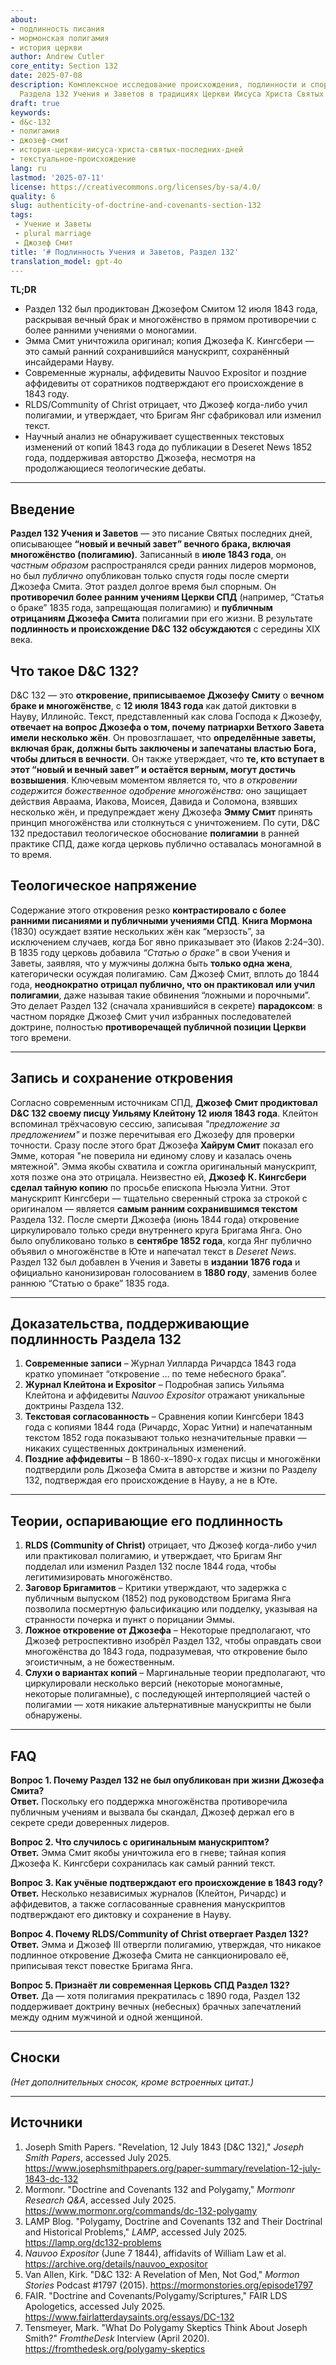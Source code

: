 ```yaml
---
about:
- подлинность писания
- мормонская полигамия
- история церкви
author: Andrew Cutler
core_entity: Section 132
date: 2025-07-08
description: Комплексное исследование происхождения, подлинности и спорных истоков
  Раздела 132 Учения и Заветов в традициях Церкви Иисуса Христа Святых последних дней.
draft: true
keywords:
- d&c-132
- полигамия
- джозеф-смит
- история-церкви-иисуса-христа-святых-последних-дней
- текстуальное-происхождение
lang: ru
lastmod: '2025-07-11'
license: https://creativecommons.org/licenses/by-sa/4.0/
quality: 6
slug: authenticity-of-doctrine-and-covenants-section-132
tags:
 - Учение и Заветы
 - plural marriage
 - Джозеф Смит
title: '# Подлинность Учения и Заветов, Раздел 132'
translation_model: gpt-4o
---
```


**TL;DR** <!-- ≤ 100 words, 3–7 bullets -->

- Раздел 132 был продиктован Джозефом Смитом 12 июля 1843 года, раскрывая вечный брак и многожёнство в прямом противоречии с более ранними учениями о моногамии.
- Эмма Смит уничтожила оригинал; копия Джозефа К. Кингсбери — это самый ранний сохранившийся манускрипт, сохранённый инсайдерами Науву.
- Современные журналы, аффидевиты Nauvoo Expositor и поздние аффидевиты от соратников подтверждают его происхождение в 1843 году.
- RLDS/Community of Christ отрицает, что Джозеф когда-либо учил полигамии, и утверждает, что Бригам Янг сфабриковал или изменил текст.
- Научный анализ не обнаруживает существенных текстовых изменений от копий 1843 года до публикации в Deseret News 1852 года, поддерживая авторство Джозефа, несмотря на продолжающиеся теологические дебаты.

---

## Введение

**Раздел 132 Учения и Заветов** — это писание Святых последних дней, описывающее **“новый и вечный завет” вечного брака, включая многожёнство (полигамию)**. Записанный в **июле 1843 года**, он *частным образом* распространялся среди ранних лидеров мормонов, но был *публично* опубликован только спустя годы после смерти Джозефа Смита. Этот раздел долгое время был спорным. Он **противоречил более ранним учениям Церкви СПД** (например, “Статья о браке” 1835 года, запрещающая полигамию) и **публичным отрицаниям Джозефа Смита** полигамии при его жизни. В результате **подлинность и происхождение D&C 132 обсуждаются** с середины XIX века.

## Что такое D&C 132?

D&C 132 — это **откровение, приписываемое Джозефу Смиту** о **вечном браке и многожёнстве**, с **12 июля 1843 года** как датой диктовки в Науву, Иллинойс. Текст, представленный как слова Господа к Джозефу, **отвечает на вопрос Джозефа о том, почему патриархи Ветхого Завета имели несколько жён**. Он провозглашает, что **определённые заветы, включая брак, должны быть заключены и запечатаны властью Бога, чтобы длиться в вечности**. Он также утверждает, что **те, кто вступает в этот “новый и вечный завет” и остаётся верным, могут достичь возвышения**. Ключевым моментом является то, что *в откровении содержится божественное одобрение многожёнства:* оно защищает действия Авраама, Иакова, Моисея, Давида и Соломона, взявших несколько жён, и предупреждает жену Джозефа **Эмму Смит** принять принцип многожёнства или столкнуться с уничтожением. По сути, D&C 132 предоставил теологическое обоснование **полигамии** в ранней практике СПД, даже когда церковь публично оставалась моногамной в то время.

## Теологическое напряжение

Содержание этого откровения резко **контрастировало с более ранними писаниями и публичными учениями СПД**. **Книга Мормона** (1830) осуждает взятие нескольких жён как “мерзость”, за исключением случаев, когда Бог явно приказывает это (Иаков 2:24–30). В 1835 году церковь добавила *“Статью о браке”* в свои Учения и Заветы, заявляя, что у мужчины должна быть **только одна жена**, категорически осуждая полигамию. Сам Джозеф Смит, вплоть до 1844 года, **неоднократно отрицал публично, что он практиковал или учил полигамии**, даже называя такие обвинения “ложными и порочными”. Это делает Раздел 132 (сначала хранившийся в секрете) **парадоксом**: в частном порядке Джозеф Смит учил избранных последователей доктрине, полностью **противоречащей публичной позиции Церкви** того времени.

---

## Запись и сохранение откровения

Согласно современным источникам СПД, **Джозеф Смит продиктовал D&C 132 своему писцу Уильяму Клейтону 12 июля 1843 года**. Клейтон вспоминал трёхчасовую сессию, записывая *"предложение за предложением"* и позже перечитывая его Джозефу для проверки точности. Сразу после этого брат Джозефа **Хайрум Смит** показал его Эмме, которая "не поверила ни единому слову и казалась очень мятежной". Эмма якобы схватила и сожгла оригинальный манускрипт, хотя позже она это отрицала. Неизвестно ей, **Джозеф К. Кингсбери сделал тайную копию** по просьбе епископа Ньюэла Уитни. Этот манускрипт Кингсбери — тщательно сверенный строка за строкой с оригиналом — является **самым ранним сохранившимся текстом** Раздела 132. После смерти Джозефа (июнь 1844 года) откровение циркулировало только среди внутреннего круга Бригама Янга. Оно было опубликовано только в **сентябре 1852 года**, когда Янг публично объявил о многожёнстве в Юте и напечатал текст в *Deseret News*. Раздел 132 был добавлен в Учения и Заветы в **издании 1876 года** и официально канонизирован голосованием в **1880 году**, заменив более раннюю “Статью о браке” 1835 года.

---

## Доказательства, поддерживающие подлинность Раздела 132

1. **Современные записи** – Журнал Уилларда Ричардса 1843 года кратко упоминает “откровение … по теме небесного брака”.  
2. **Журнал Клейтона и Expositor** – Подробная запись Уильяма Клейтона и аффидевиты *Nauvoo Expositor* отражают уникальные доктрины Раздела 132.  
3. **Текстовая согласованность** – Сравнения копии Кингсбери 1843 года с копиями 1844 года (Ричардс, Хорас Уитни) и напечатанным текстом 1852 года показывают только незначительные правки — никаких существенных доктринальных изменений.  
4. **Поздние аффидевиты** – В 1860-х–1890-х годах писцы и многожёнки подтвердили роль Джозефа Смита в авторстве и жизни по Разделу 132, подтверждая его происхождение в Науву, а не в Юте.

---

## Теории, оспаривающие его подлинность

1. **RLDS (Community of Christ)** отрицает, что Джозеф когда-либо учил или практиковал полигамию, и утверждает, что Бригам Янг подделал или изменил Раздел 132 после 1844 года, чтобы легитимизировать многожёнство. 
2. **Заговор Бригамитов** – Критики утверждают, что задержка с публичным выпуском (1852) под руководством Бригама Янга позволила посмертную фальсификацию или подделку, указывая на странности почерка и пункт о порицании Эммы. 
3. **Ложное откровение от Джозефа** – Некоторые предполагают, что Джозеф ретроспективно изобрёл Раздел 132, чтобы оправдать свои многожёнства до 1843 года, подразумевая, что откровение было эгоистичным, а не божественным. 
4. **Слухи о вариантах копий** – Маргинальные теории предполагают, что циркулировали несколько версий (некоторые моногамные, некоторые полигамные), с последующей интерполяцией частей о полигамии — хотя никакие альтернативные манускрипты не были обнаружены.

---

## FAQ

**Вопрос 1. Почему Раздел 132 не был опубликован при жизни Джозефа Смита?**  
**Ответ.** Поскольку его поддержка многожёнства противоречила публичным учениям и вызвала бы скандал, Джозеф держал его в секрете среди доверенных лидеров.  

**Вопрос 2. Что случилось с оригинальным манускриптом?**  
**Ответ.** Эмма Смит якобы уничтожила его в гневе; тайная копия Джозефа К. Кингсбери сохранилась как самый ранний текст.  

**Вопрос 3. Как учёные подтверждают его происхождение в 1843 году?**  
**Ответ.** Несколько независимых журналов (Клейтон, Ричардс) и аффидевитов, а также согласованные сравнения манускриптов подтверждают его диктовку и сохранение в Науву.  

**Вопрос 4. Почему RLDS/Community of Christ отвергает Раздел 132?**  
**Ответ.** Эмма и Джозеф III отвергли полигамию, утверждая, что никакое подлинное откровение Джозефа Смита не санкционировало её, приписывая текст повестке Бригама Янга.  

**Вопрос 5. Признаёт ли современная Церковь СПД Раздел 132?**  
**Ответ.** Да — хотя полигамия прекратилась с 1890 года, Раздел 132 поддерживает доктрину вечных (небесных) брачных запечатлений между одним мужчиной и одной женщиной.

---

## Сноски

*(Нет дополнительных сносок, кроме встроенных цитат.)*

---

## Источники

1. Joseph Smith Papers. "Revelation, 12 July 1843 [D&C 132]," *Joseph Smith Papers*, accessed July 2025. <https://www.josephsmithpapers.org/paper-summary/revelation-12-july-1843-dc-132> 
2. Mormonr. "Doctrine and Covenants 132 and Polygamy," *Mormonr Research Q&A*, accessed July 2025. <https://www.mormonr.org/commands/dc-132-polygamy> 
3. LAMP Blog. "Polygamy, Doctrine and Covenants 132 and Their Doctrinal and Historical Problems," *LAMP*, accessed July 2025. <https://lamp.org/dc132-problems> 
4. *Nauvoo Expositor* (June 7 1844), affidavits of William Law et al. <https://archive.org/details/nauvoo_expositor> 
5. Van Allen, Kirk. "D&C 132: A Revelation of Men, Not God," *Mormon Stories* Podcast #1797 (2015). <https://mormonstories.org/episode1797> 
6. FAIR. "Doctrine and Covenants/Polygamy/Scriptures," FAIR LDS Apologetics, accessed July 2025. <https://www.fairlatterdaysaints.org/essays/DC-132> 
7. Tensmeyer, Mark. "What Do Polygamy Skeptics Think About Joseph Smith?" *FromtheDesk* Interview (April 2020). <https://fromthedesk.org/polygamy-skeptics>